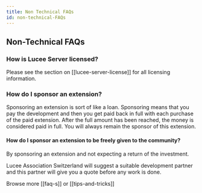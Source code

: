 ```yaml
---
title: Non Technical FAQs
id: non-technical-FAQs
---
```


## Non-Technical FAQs ##

### How is Lucee Server licensed? ###

Please see the section on [[lucee-server-license]] for all licensing information.

### How do I sponsor an extension? ###

Sponsoring an extension is sort of like a loan. Sponsoring means that you pay the development and then you get paid back in full with each purchase of the paid extension. After the full amount has been reached, the money is considered paid in full. You will always remain the sponsor of this extension.

#### How do I sponsor an extension to be freely given to the community? ###

By sponsoring an extension and not expecting a return of the investment.

Lucee Association Switzerland will suggest a suitable development partner and this partner will give you a quote before any work is done.

Browse more [[faq-s]] or [[tips-and-tricks]]
